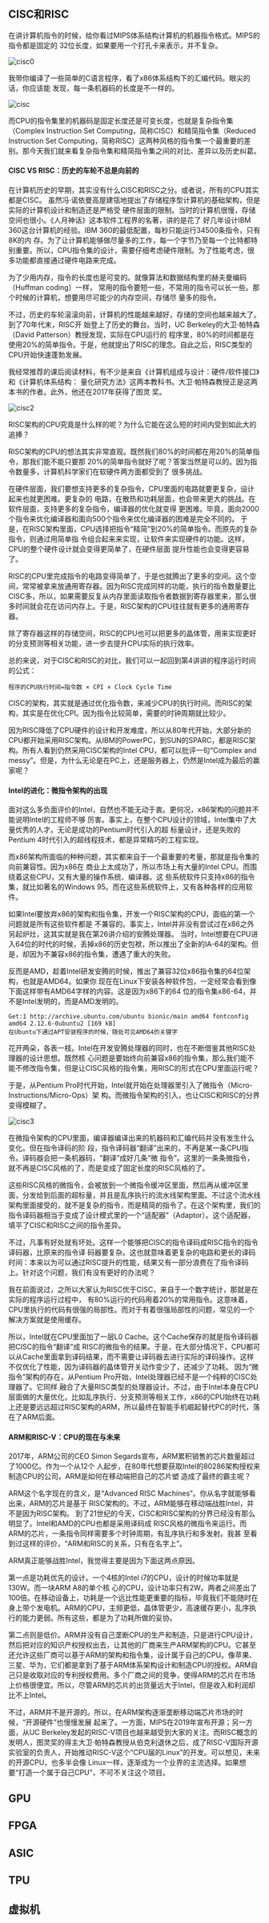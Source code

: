 ## CISC和RISC

在讲计算机指令的时候，给你看过MIPS体系结构计算机的机器指令格式。MIPS的指令都是固定的
32位长度，如果要用一个打孔卡来表示，并不复杂。

![cisc0](https://tva1.sinaimg.cn/large/007S8ZIlgy1ghu84exleej30zc0c00vb.jpg)

我带你编译了一些简单的C语言程序，看了x86体系结构下的汇编代码。眼尖的话，你应该能
发现，每一条机器码的长度是不一样的。

![cisc](https://tva1.sinaimg.cn/large/007S8ZIlgy1ghu8796mihj30ym0k8q82.jpg)

而CPU的指令集里的机器码是固定长度还是可变长度，也就是复杂指令集（Complex Instruction Set
Computing，简称CISC）和精简指令集（Reduced Instruction Set Computing，简称RISC）这两种风格的指令集一个最重要的差别。那今天我们就来看复杂指令集和精简指令集之间的对比、差异以及历史纠葛。

#### CISC VS RISC：历史的车轮不总是向前的

在计算机历史的早期，其实没有什么CISC和RISC之分。或者说，所有的CPU其实都是CISC。
虽然冯·诺依曼高屋建瓴地提出了存储程序型计算机的基础架构，但是实际的计算机设计和制造还是严格受
硬件层面的限制。当时的计算机很慢，存储空间也很小。《人月神话》这本软件工程界的名著，讲的是花了
好几年设计IBM 360这台计算机的经验。IBM 360的最低配置，每秒只能运行34500条指令，只有8K的内
存。为了让计算机能够做尽量多的工作，每一个字节乃至每一个比特都特别重要。所以，CPU指令集的设计，需要仔细考虑硬件限制。为了性能考虑，很多功能都直接通过硬件电路来完成。

为了少用内存，指令的长度也是可变的。就像算法和数据结构里的赫夫曼编码（Huffman coding）一样，
常用的指令要短一些，不常用的指令可以长一些。那个时候的计算机，想要用尽可能少的内存空间，存储尽
量多的指令。

不过，历史的车轮滚滚向前，计算机的性能越来越好，存储的空间也越来越大了。到了70年代末，RISC开
始登上了历史的舞台。当时，UC Berkeley的大卫·帕特森（David Patterson）教授发现，实际在CPU运行的
程序里，80%的时间都是在使用20%的简单指令。于是，他就提出了RISC的理念。自此之后，RISC类型的
CPU开始快速蓬勃发展。

我经常推荐的课后阅读材料，有不少是来自《计算机组成与设计：硬件/软件接口》和《计算机体系结构：
量化研究方法》这两本教科书。大卫·帕特森教授正是这两本书的作者。此外，他还在2017年获得了图灵
奖。

![cisc2](https://tva1.sinaimg.cn/large/007S8ZIlgy1ghvec7bg0sj311k0jsjve.jpg)

RISC架构的CPU究竟是什么样的呢？为什么它能在这么短的时间内受到如此大的追捧？

RISC架构的CPU的想法其实非常直观。既然我们80%的时间都在用20%的简单指令，那我们能不能只要那
20%的简单指令就好了呢？答案当然是可以的。因为指令数量多，计算机科学家们在软硬件两方面都受到了
很多挑战。

在硬件层面，我们要想支持更多的复杂指令，CPU里面的电路就要更复杂，设计起来也就更困难。更复杂的
电路，在散热和功耗层面，也会带来更大的挑战。在软件层面，支持更多的复杂指令，编译器的优化就变得
更困难。毕竟，面向2000个指令来优化编译器和面向500个指令来优化编译器的困难是完全不同的。
于是，在RISC架构里面，CPU选择把指令“精简”到20%的简单指令。而原先的复杂指令，则通过用简单指
令组合起来来实现，让软件来实现硬件的功能。这样，CPU的整个硬件设计就会变得更简单了，在硬件层面
提升性能也会变得更容易了。

RISC的CPU里完成指令的电路变得简单了，于是也就腾出了更多的空间。这个空间，常常被拿来放通用寄存器。因为RISC完成同样的功能，执行的指令数量要比CISC多，所以，如果需要反复从内存里面读取指令者数据到寄存器里来，那么很多时间就会花在访问内存上。于是，RISC架构的CPU往往就有更多的通用寄存器。

除了寄存器这样的存储空间，RISC的CPU也可以把更多的晶体管，用来实现更好的分支预测等相关功能，进一步去提升CPU实际的执行效率。

总的来说，对于CISC和RISC的对比，我们可以一起回到第4讲讲的程序运行时间的公式：

```
程序的CPU执行时间=指令数 × CPI × Clock Cycle Time
```

CISC的架构，其实就是通过优化指令数，来减少CPU的执行时间。而RISC的架构，其实是在优化CPI。因为指令比较简单，需要的时钟周期就比较少。

因为RISC降低了CPU硬件的设计和开发难度，所以从80年代开始，大部分新的CPU都开始采用RISC架构。从IBM的PowerPC，到SUN的SPARC，都是RISC架构。所有人看到仍然采用CISC架构的Intel CPU，都可以批评一句“Complex and messy”。但是，为什么无论是在PC上，还是服务器上，仍然是Intel成为最后的赢家呢？

#### Intel的进化：微指令架构的出现

面对这么多负面评价的Intel，自然也不能无动于衷。更何况，x86架构的问题并不能说明Intel的工程师不够
厉害。事实上，在整个CPU设计的领域，Intel集中了大量优秀的人才。无论是成功的Pentium时代引入的超
标量设计，还是失败的Pentium 4时代引入的超线程技术，都是异常精巧的工程实现。

而x86架构所面临的种种问题，其实都来自于一个最重要的考量，那就是指令集的向前兼容性。因为x86在
商业上太成功了，所以市场上有大量的Intel CPU。而围绕着这些CPU，又有大量的操作系统、编译器。这
些系统软件只支持x86的指令集，就比如著名的Windows 95。而在这些系统软件上，又有各种各样的应用软
件。

如果Intel要放弃x86的架构和指令集，开发一个RISC架构的CPU，面临的第一个问题就是所有这些软件都是
不兼容的。事实上，Intel并非没有尝试过在x86之外另起炉灶，这其实就是我在第26讲介绍的安腾处理器。
当时，Intel想要在CPU进入64位的时代的时候，丢掉x86的历史包袱，所以推出了全新的IA-64的架构。但
是，却因为不兼容x86的指令集，遭遇了重大的失败。

反而是AMD，趁着Intel研发安腾的时候，推出了兼容32位x86指令集的64位架构，也就是AMD64。如果你
现在在Linux下安装各种软件包，一定经常会看到像下面这样带有AMD64字样的内容。这是因为x86下的64
位的指令集x86-64，并不是Intel发明的，而是AMD发明的。

```
Get:1 http://archive.ubuntu.com/ubuntu bionic/main amd64 fontconfig amd64 2.12.6-0ubuntu2 [169 kB]
在Ubuntu下通过APT安装程序的时候，随处可见AMD64的关键字
```

花开两朵，各表一枝。Intel在开发安腾处理器的同时，也在不断借鉴其他RISC处理器的设计思想。既然核
心问题是要始终向前兼容x86的指令集，那么我们能不能不修改指令集，但是让CISC风格的指令集，用RISC的形式在CPU里面运行呢？

于是，从Pentium Pro时代开始，Intel就开始在处理器里引入了微指令（Micro-Instructions/Micro-Ops）架
构。而微指令架构的引入，也让CISC和RISC的分界变得模糊了。

![cisc3](https://tva1.sinaimg.cn/large/007S8ZIlgy1ghvegnulcmj311g0kg0vo.jpg)

在微指令架构的CPU里面，编译器编译出来的机器码和汇编代码并没有发生什么变化。但在指令译码的阶
段，指令译码器“翻译”出来的，不再是某一条CPU指令。译码器会把一条机器码，“翻译”成好几条“微
指令”。这里的一条条微指令，就不再是CISC风格的了，而是变成了固定长度的RISC风格的了。

这些RISC风格的微指令，会被放到一个微指令缓冲区里面，然后再从缓冲区里面，分发给到后面的超标量，并且是乱序执行的流水线架构里面。不过这个流水线架构里面接受的，就不是复杂的指令，而是精简的指令了。在这个架构里，我们的指令译码器相当于变成了设计模式里的一个“适配器”（Adaptor）。这个适配器，填平了CISC和RISC之间的指令差异。

不过，凡事有好处就有坏处。这样一个能够把CISC的指令译码成RISC指令的指令译码器，比原来的指令译
码器要复杂。这也就意味着更复杂的电路和更长的译码时间：本来以为可以通过RISC提升的性能，结果又有一部分浪费在了指令译码上。针对这个问题，我们有没有更好的办法呢？

我在前面说过，之所以大家认为RISC优于CISC，来自于一个数字统计，那就是在实际的程序运行过程中，
有80%运行的代码用着20%的常用指令。这意味着，CPU里执行的代码有很强的局部性。而对于有着很强局部性的问题，常见的一个解决方案就是使用缓存。

所以，Intel就在CPU里面加了一层L0 Cache。这个Cache保存的就是指令译码器把CISC的指令“翻译”成
RISC的微指令的结果。于是，在大部分情况下，CPU都可以从Cache里面拿到译码结果，而不需要让译码器去进行实际的译码操作。这样不仅优化了性能，因为译码器的晶体管开关动作变少了，还减少了功耗。
因为“微指令”架构的存在，从Pentium Pro开始，Intel处理器已经不是一个纯粹的CISC处理器了。它同样
融合了大量RISC类型的处理器设计。不过，由于Intel本身在CPU层面做的大量优化，比如乱序执行、分支预测等相关工作，x86的CPU始终在功耗上还是要远远超过RISC架构的ARM，所以最终在智能手机崛起替代PC的时代，落在了ARM后面。

#### ARM和RISC-V：CPU的现在与未来

2017年，ARM公司的CEO Simon Segards宣布，ARM累积销售的芯片数量超过了1000亿。作为一个从12个
人起步，在80年代想要获取Intel的80286架构授权来制造CPU的公司，ARM是如何在移动端把自己的芯片塑
造成了最终的霸主呢？

ARM这个名字现在的含义，是“Advanced RISC Machines”。你从名字就能够看出来，ARM的芯片是基于
RISC架构的。不过，ARM能够在移动端战胜Intel，并不是因为RISC架构。
到了21世纪的今天，CISC和RISC架构的分界已经没有那么明显了。Intel和AMD的CPU也都是采用译码成
RISC风格的微指令来运行。而ARM的芯片，一条指令同样需要多个时钟周期，有乱序执行和多发射。我甚
至看到过这样的评价，“ARM和RISC的关系，只有在名字上”。

ARM真正能够战胜Intel，我觉得主要是因为下面这两点原因。

第一点是功耗优先的设计。一个4核的Intel i7的CPU，设计的时候功率就是130W。而一块ARM A8的单个核
心的CPU，设计功率只有2W。两者之间差出了100倍。在移动设备上，功耗是一个远比性能更重要的指标，毕竟我们不能随时在身上带个发电机。ARM的CPU，主频更低，晶体管更少，高速缓存更小，乱序执行的能力更弱。所有这些，都是为了功耗所做的妥协。

第二点则是低价。ARM并没有自己垄断CPU的生产和制造，只是进行CPU设计，然后把对应的知识产权授权出去，让其他的厂商来生产ARM架构的CPU。它甚至还允许这些厂商可以基于ARM的架构和指令集，设计属于自己的CPU。像苹果、三星、华为，它们都是拿到了基于ARM体系架构设计和制造CPU的授权。ARM自己只是收取对应的专利授权费用。多个厂商之间的竞争，使得ARM的芯片在市场上价格很便宜。所以，尽管ARM的芯片的出货量远大于Intel，但是收入和利润却比不上Intel。

不过，ARM并不是开源的。所以，在ARM架构逐渐垄断移动端芯片市场的时候，“开源硬件”也慢慢发展
起来了。一方面，MIPS在2019年宣布开源；另一方面，从UC Berkeley发起的RISC-V项目也越来越受到大家的关注。而RISC概念的发明人，图灵奖的得主大卫·帕特森教授从伯克利退休之后，成了RISC-V国际开源实验室的负责人，开始推动RISC-V这个“CPU届的Linux”的开发。可以想见，未来的开源CPU，也多半会像
Linux一样，逐渐成为一个业界的主流选择。如果想要“打造一个属于自己CPU”，不可不关注这个项目。

## GPU

## FPGA

## ASIC

## TPU

## 虚拟机

